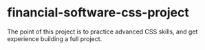 # financial-software-css-project

The point of this project is to practice advanced CSS skills, and get experience building a full project.
